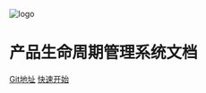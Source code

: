 <!-- _coverpage.md -->
![logo](https://docsify.js.org/_media/icon.svg)

# 产品生命周期管理系统文档

[Git地址](http://172.16.180.230/full-dynamic-ftl/full-dynamic-vue)
[快速开始](README.md)
